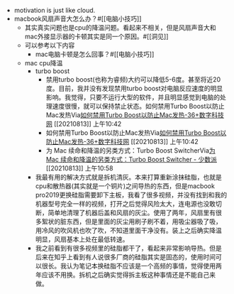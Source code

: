 - motivation is just like cloud.
- macbook风扇声音大怎么办？#[[电脑小技巧]]
    - 其实真实问题也是cpu的降温问题。看起来不相关，但是风扇声音大和mac外接显示器的卡顿其实是同一个原因。#[[洞见]]
    - 可以参考以下内容
        - mac电脑卡顿是怎么回事？#[[电脑小技巧]]
    - mac cpu降温
        - turbo boost
            - 禁用turbo boost(也称为睿频)大约可以降低5-6度。甚至将近20度。目前，我并没有发现禁用turbo boost对电脑反应速度的明显影响。我觉得，只要不运行大型的软件，并且明显感觉到电脑的处理速度很慢，就可以保持禁止状态。如何禁用Turbo Boost以防止Mac发热Via[如何禁用Turbo Boost以防止Mac发热-36+数字科技网](https://www.36juan.com/how-to/945.html) [[20210813]] 上午10:42
            - 如何禁用Turbo Boost以防止Mac发热Via[如何禁用Turbo Boost以防止Mac发热-36+数字科技网](https://www.36juan.com/how-to/945.html) [[20210813]] 上午10:42
            - 为 Mac 续命和降温的另类方式：Turbo Boost SwitcherVia[为 Mac 续命和降温的另类方式：Turbo Boost Switcher - 少数派](https://sspai.com/post/35224) [[20210813]] 上午10:58
        - 我最有用的解决方式就是拆机清灰。本来打算重新涂抹硅脂，也就是cpu和散热器(其实就是一个铜片)之间导热的东西，但是macbook pro2019更换硅脂需要卸下主板，我看了很多视频，并没有找到和我的机器型号完全一样的视频，打开之后觉得风险太大，连电源也没敢切断，简单地清理了机器后盖和风扇的灰尘。使用了两年，风扇里有很多絮状的脏东西，但是里面的灰尘用刷子刷不着，用吸尘器吸了吸，用冷风的吹风机也吹了吹，不知道里面干净没有。装上之后确实降温明显，风扇基本上处在最低转速。
        - 我之前看到有很多视频里的硅脂都干了，看起来非常影响导热。但是后来在知乎上看到有人说很多厂商的硅脂其实是固态的，使用时间可以很长。我认为笔记本换硅脂不应该是一个高频的事情，觉得使用两年应该不用换。拆机之后确实觉得拆主板这种事情还是不能自己来做。
